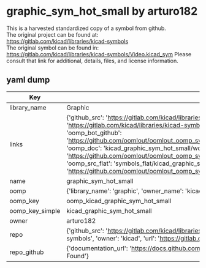 # graphic_sym_hot_small by arturo182  
This is a harvested standardized copy of a symbol from github.  
The original project can be found at:  
https://gitlab.com/kicad/libraries/kicad-symbols  
The original symbol can be found in:
https://gitlab.com/kicad/libraries/kicad-symbols/Video.kicad_sym
Please consult that link for additional, details, files, and license information.  
## yaml dump  
| Key | Value |  
| --- | --- |  
| library_name | Graphic |  
| links | {'github_src': 'https://gitlab.com/kicad/libraries/kicad-symbols/Video.kicad_sym', 'github_src_repo': 'https://gitlab.com/kicad/libraries/kicad-symbols', 'oomp_bot': 'kicad_graphic_sym_hot_small/working', 'oomp_bot_github': 'https://github.com/oomlout/oomlout_oomp_symbol_bot/tree/main/kicad_graphic_sym_hot_small/working', 'oomp_doc': 'kicad_graphic_sym_hot_small/working', 'oomp_doc_github': 'https://github.com/oomlout/oomlout_oomp_symbol_doc/tree/main/kicad_graphic_sym_hot_small/working', 'oomp_src_flat': 'symbols_flat/kicad_graphic_sym_hot_small/working', 'oomp_src_flat_github': 'https://github.com/oomlout/oomlout_oomp_symbol_src/tree/main/kicad_graphic_sym_hot_small/working'} |  
| name | graphic_sym_hot_small |  
| oomp | {'library_name': 'graphic', 'owner_name': 'kicad', 'symbol_name': 'graphic_sym_hot_small'} |  
| oomp_key | oomp_kicad_graphic_sym_hot_small |  
| oomp_key_simple | kicad_graphic_sym_hot_small |  
| owner | arturo182 |  
| repo | {'github_src': 'https://gitlab.com/kicad/libraries/kicad-symbols/Video.kicad_sym', 'name': 'libraries/kicad-symbols', 'owner': 'kicad', 'url': 'https://gitlab.com/kicad/libraries/kicad-symbols'} |  
| repo_github | {'documentation_url': 'https://docs.github.com/rest/repos/repos#get-a-repository', 'message': 'Not Found'} |  

